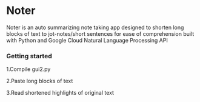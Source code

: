 # Noter

Noter is an auto summarizing note taking app designed to shorten long blocks of text to jot-notes/short sentences for ease of comprehension built with Python and Google Cloud Natural Language Processing API

### Getting started 

1.Compile gui2.py

2.Paste long blocks of text

3.Read shortened highlights of original text



